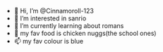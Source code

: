 - 👋 Hi, I’m @Cinnamoroll-123
- 👀 I’m interested in sanrio
- 🌱 I’m currently learning about romans
- 💞️ my fav food is chicken nuggs(the school ones)
- 📫 my fav colour is blue

<!---
Cinnamoroll-123/Cinnamoroll-123 is a ✨ special ✨ repository because its `README.md` (this file) appears on your GitHub profile.
You can click the Preview link to take a look at your changes.
--->
